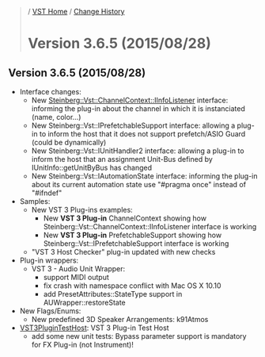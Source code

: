 >/ [VST Home](../) / [Change History](./Index.md)
>
># Version 3.6.5 (2015/08/28)

## Version 3.6.5 (2015/08/28)

- Interface changes:
  - New [Steinberg::Vst::ChannelContext::IInfoListener](../Technical+Documentation/Change+History/3.6.5/IInfoListener.md) interface: informing the plug-in about the channel in which it is instanciated (name, color...)
  - New Steinberg::Vst::IPrefetchableSupport interface: allowing a plug-in to inform the host that it does not support prefetch/ASIO Guard (could be dynamically)
  - New Steinberg::Vst::IUnitHandler2 interface: allowing a plug-in to inform the host that an assignment Unit-Bus defined by IUnitInfo::getUnitByBus has changed
  - New Steinberg::Vst::IAutomationState interface: informing the plug-in about its current automation state
use "#pragma once" instead of "#ifndef"
- Samples:
  - New VST 3 Plug-ins examples:
    - New **VST 3 Plug-in** ChannelContext showing how Steinberg::Vst::ChannelContext::IInfoListener interface is working
    - New **VST 3 Plug-in** PrefetchableSupport showing how Steinberg::Vst::IPrefetchableSupport interface is working
  - "VST 3 Host Checker" plug-in updated with new checks
- Plug-in wrappers:
  - VST 3 - Audio Unit Wrapper:
    - support MIDI output
    - fix crash with namespace conflict with Mac OS X 10.10
    - add PresetAttributes::StateType support in AUWrapper::restoreState
- New Flags/Enums:
  - New predefined 3D Speaker Arrangements: k91Atmos
- [VST3PluginTestHost](..//What+is+the+VST+3+SDK/Plug-in+Test+Host.md): VST 3 Plug-in Test Host
  - add some new unit tests: Bypass parameter support is mandatory for FX Plug-in (not Instrument)!
